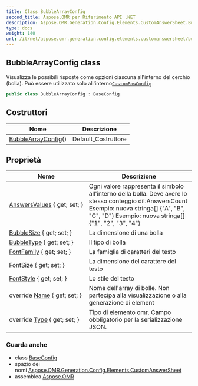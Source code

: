 ```yaml
---
title: Class BubbleArrayConfig
second_title: Aspose.OMR per Riferimento API .NET
description: Aspose.OMR.Generation.Config.Elements.CustomAnswerSheet.BubbleArrayConfig classe. Visualizza le possibili risposte come opzioni ciascuna allinterno del cerchio bolla. Può essere utilizzato solo allinternoCustomRowConfig
type: docs
weight: 140
url: /it/net/aspose.omr.generation.config.elements.customanswersheet/bubblearrayconfig/
---
```

## BubbleArrayConfig class

Visualizza le possibili risposte come opzioni ciascuna all'interno del cerchio (bolla). Può essere utilizzato solo all'interno[`CustomRowConfig`](../customrowconfig/)

```csharp
public class BubbleArrayConfig : BaseConfig
```

## Costruttori

| Nome | Descrizione |
| --- | --- |
| [BubbleArrayConfig](bubblearrayconfig/)() | Default_Costruttore |

## Proprietà

| Nome | Descrizione |
| --- | --- |
| [AnswersValues](../../aspose.omr.generation.config.elements.customanswersheet/bubblearrayconfig/answersvalues/) { get; set; } | Ogni valore rappresenta il simbolo all'interno della bolla. Deve avere lo stesso conteggio di!:AnswersCount Esempio: nuova stringa[] {"A", "B", "C", "D"} Esempio: nuova stringa[] {"1", "2", "3", "4"} |
| [BubbleSize](../../aspose.omr.generation.config.elements.customanswersheet/bubblearrayconfig/bubblesize/) { get; set; } | La dimensione di una bolla |
| [BubbleType](../../aspose.omr.generation.config.elements.customanswersheet/bubblearrayconfig/bubbletype/) { get; set; } | Il tipo di bolla |
| [FontFamily](../../aspose.omr.generation.config.elements.customanswersheet/bubblearrayconfig/fontfamily/) { get; set; } | La famiglia di caratteri del testo |
| [FontSize](../../aspose.omr.generation.config.elements.customanswersheet/bubblearrayconfig/fontsize/) { get; set; } | La dimensione del carattere del testo |
| [FontStyle](../../aspose.omr.generation.config.elements.customanswersheet/bubblearrayconfig/fontstyle/) { get; set; } | Lo stile del testo |
| override [Name](../../aspose.omr.generation.config.elements.customanswersheet/bubblearrayconfig/name/) { get; set; } | Nome dell'array di bolle. Non partecipa alla visualizzazione o alla generazione di element |
| override [Type](../../aspose.omr.generation.config.elements.customanswersheet/bubblearrayconfig/type/) { get; set; } | Tipo di elemento omr. Campo obbligatorio per la serializzazione JSON. |

### Guarda anche

* class [BaseConfig](../../aspose.omr.generation.config/baseconfig/)
* spazio dei nomi [Aspose.OMR.Generation.Config.Elements.CustomAnswerSheet](../../aspose.omr.generation.config.elements.customanswersheet/)
* assemblea [Aspose.OMR](../../)


